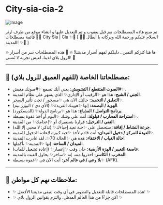 # City-sia-cia-2
![Image](https://github.com/user-attachments/assets/c071e505-2817-4d2b-97a8-5cae3d96271c)

تم صنع هاذه المصطلحات مم قبل يعقوب و تم التعديل عليها و انشاء موقع من طرف ارثر 
🌟✨ قائمة مصطلحات City Sia | Cia ✨🌟
[ 🌟✨ السلام عليكم ورحمة الله وبركاته يا أبطال المدينة! ✨🌟 ]

🔥 ها هنا كنزكم الثمين.. دليلكم لفهم أسرار مدينتنا! 🔥
📜 هذه المصطلحات سر من أسرار الرول بلاي لدينا، لعيش تجربة لا تُنسى! 📜

---
## 🎯 مصطلحاتنا الخاصة (للفهم العميق للرول بلاي):

* **الصوت المتقطع / التشويش:** يعني أنك تسمع ✨#صوتك مغبش#✨.
* **الجني / الشبح:** هذا هو ✨الرقيب أو الإداري✨ الذي يسهر على نظام المدينة.
* **التعليق / التجميد:** حالتك الآن هي ✨مسحور / تحت تأثير السحر✨.
* **الهوية / البصمة:** إنها ✨هويتك الفريدة✨ (الآي دي / اليوزر نيم).
* **برنامج التواصل / المذياع:** هذا هو ✨برنامج الدولة✨ (الديسكورد).
* **استراحة المحارب / قيلولة:** أنت على وشك ✨النوم أو أخذ غفوة بسيطة✨.
* **النفي / الترحيل:** قرارنا بتسفيرك أو ✨إعدامك✨ من المدينة.
* **جرعة النشاط / إفاقة:** ستحصل على ✨حبة تعيد إحياءك✨ (تذكر: لا محيي إلا الله).
* **العودة للمركز / دخول الميدان:** أنت قادم لأخذ ✨حبة كبيرة لإعادة الدخول للمدينة✨.
* **حالة الغياب / الاختفاء:** هذه هي ✨الحالة 70✨، لقد غادرت المدينة!
* **الميدان / الساحة:** إنها ✨المدينة✨ بأكملها.
* **عاصفة التغيير / الهزة الأرضية:** حان وقت ✨إعصار✨ (إعادة تشغيل للماب).
* **المخرب / الكاسر:** احذروا منه، إنه ✨ساحر✨ يحاول العبث بالمدينة!
* **بلا وعي / في عالم آخر:** أنت الآن في ✨غفوة بسيطة✨ (AFK).

---
## 🔔 ملاحظات تهم كل مواطن:

* ✨ هذه المصطلحات قابلة للتعديل والتطوير في أي وقت لتبقى مدينتنا الأفضل! ✨
* ✨ كن جزءًا من هذا العالم المذهل، والتزم بقوانين الرول بلاي! ✨
